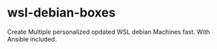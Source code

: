 # wsl-debian-boxes
Create Multiple personalized opdated WSL debian Machines fast. With Ansible included.
